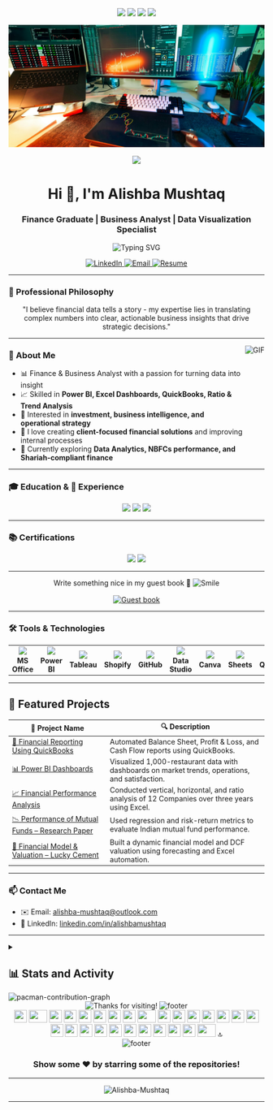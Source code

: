 <p align="center">
  <img src="https://img.shields.io/badge/-Power%20BI-yellow?logo=powerbi&style=for-the-badge" height="30">
  <img src="https://img.shields.io/badge/-Excel-green?logo=microsoftexcel&style=for-the-badge" height="30">
  <img src="https://img.shields.io/badge/-QuickBooks-blue?logo=intuit&style=for-the-badge" height="30">
  <img src="https://img.shields.io/badge/-Mendeley-red?logo=mendeley&style=for-the-badge" height="30">
</p>
<!-- Header Cover Image -->
<p align="center">
  <img src="assets/Banner-Finnace.jpg" alt="GitHub Cover" width="100%"height="20%">
</p>


<p align="center">
  <img src="https://komarev.com/ghpvc/?username=alishbamushtaq&label=Profile%20views&color=0e75b6&style=flat">
</p>
<h1 align="center">Hi 👋, I'm Alishba Mushtaq</h1>
<h3 align="center"> Finance Graduate | Business Analyst | Data Visualization Specialist</h3>

<p align="center">
  <img src="https://readme-typing-svg.herokuapp.com?font=Fira+Code&pause=1000&center=true&width=435&lines=Business+%26+Finance+Analyst;Power+BI+%7C+QuickBooks+%7C+Excel;Lover+of+Dashboards+%26+Insights" alt="Typing SVG" />
</p>

<p align="center">
  <a href="https://www.linkedin.com/in/alishbamushtaq" target="_blank">
    <img src="https://img.shields.io/badge/LinkedIn-Connect%20with%20me-%230077B5?style=for-the-badge&logo=linkedin&logoColor=white" alt="LinkedIn">
  </a>
  <a href="mailto:alishba-mushtaq@outlook.com">
    <img src="https://img.shields.io/badge/Email-Me%20Directly-D14836?style=for-the-badge&logo=gmail&logoColor=white" alt="Email">
  </a>
  <a href="https://drive.google.com/file/d/1cI4TrkYmnF9C0CWeWCfndsG7QpnGDjqf/view?usp=sharing">
    <img src="https://img.shields.io/badge/Resume-Download%20PDF-4285F4?style=for-the-badge&logo=google-drive&logoColor=white" alt="Resume">
  </a>
</p>

---


### 🌟 Professional Philosophy
<p align="center">
  "I believe financial data tells a story - my expertise lies in translating complex numbers into clear, actionable business insights that drive strategic decisions."
</p>

---
<img align="right" alt="GIF" height="200px" src="https://raw.githubusercontent.com/muhammadowaismushtaq/muhammadowaismushtaq/main/assets/muhammadowaismushtaq-workspace.gif" />


### 💼 About Me

- 📊 Finance & Business Analyst with a passion for turning data into insight
- 📈 Skilled in **Power BI, Excel Dashboards, QuickBooks, Ratio & Trend Analysis**
- 🧠 Interested in **investment, business intelligence, and operational strategy**
- 🤝 I love creating **client-focused financial solutions** and improving internal processes
- 🎯 Currently exploring **Data Analytics, NBFCs performance, and Shariah-compliant finance**
  

---

### 🎓 Education & 💼 Experience

<p align="center">
  <img src="https://img.shields.io/badge/SZABIST-BS%20Accounting%20%26%20Finance-blue?style=for-the-badge&logo=bookstack&logoColor=white" />
  <img src="https://img.shields.io/badge/Cordoba%20Financial%20Services%20 Limited-Operations%20&%20Business%20Analyst-blueviolet?style=for-the-badge&logo=data&logoColor=white" />
  <img src="https://img.shields.io/badge/DealCart-Finance%20Intern-orange?style=for-the-badge&logo=handshake&logoColor=white" />
</p>

---

### 📚 Certifications

<p align="center"> <img src="https://img.shields.io/badge/Google%20Data%20Analytics-Certified-4285F4?style=for-the-badge&logo=google&logoColor=white"/> <img src="https://img.shields.io/badge/Advanced%20Data%20Analytics-In%20Progress-34A853?style=for-the-badge&logo=google&logoColor=white"/> </p>

---
<div align="center">
  <p>Write something nice in my guest book 💬 
    <img src="https://raw.githubusercontent.com/muhammadowaismushtaq/muhammadowaismushtaq/main/assets/muhammadowaismushtaq-smile.gif" 
         width="20" 
         title="Your words make my day 😊" 
         alt="Smile" />
  </p>
  <a href="https://github.com/Alishba-Mushtaq/Alishba-Mushtaq/issues">
    <img src="https://raw.githubusercontent.com/muhammadowaismushtaq/muhammadowaismushtaq/main/assets/muhammadowaismushtaq-guestbook.gif" 
         alt="Guest book" 
         align="center">
  </a>
</div>

---
### 🛠️ Tools & Technologies

<table>
  <tr>
    <td align="center" width="96">
      <img src="https://img.icons8.com/color/96/microsoft-office-2019.png" width="48"/><br><b>MS Office</b>
    </td>
    <td align="center" width="96">
      <img src="https://img.icons8.com/color/96/power-bi.png" width="48"/><br><b>Power BI</b> 
    </td>
     <td align="center" width="96">
      <img src="https://img.icons8.com/color/96/tableau-software.png" width="48"/><br><b>Tableau</b>
    </td>
    <td align="center" width="96">
      <img src="https://img.icons8.com/color/96/shopify.png" width="48"/><br><b>Shopify</b>
    </td>
    <td align="center" width="96">
      <img src="https://img.icons8.com/ios-filled/50/github.png" width="40"/><br><b>GitHub</b>
    </td>
    <td align="center" width="96">
      <img src="https://img.icons8.com/color/96/google-data-studio.png" width="48"/><br><b>Data Studio</b>
    </td>
    <td align="center" width="96">
      <img src="https://img.icons8.com/color/96/canva.png" width="48"/><br><b>Canva</b>
    </td>
    <td align="center" width="96">
      <img src="https://img.icons8.com/color/96/google-sheets.png" width="48"/><br><b>Sheets</b>
      </td>  
  <td align="center" width="96">
    <img src="https://img.shields.io/badge/-QuickBooks-blue?logo=intuit&style=for-the-badge"height="30"><br><b>QuickBooks</b>
  </td>
 <td align="center" width="96">
    <img src="https://img.shields.io/badge/-Mendeley-red?logo=mendeley&style=for-the-badge"height="30"><br><b>Mendeley</b>
  </td>
</table>

---
## 🚀 Featured Projects

| 📁 Project Name | 🔍 Description |
|----------------|----------------|
| [📘 Financial Reporting Using QuickBooks](https://github.com/Alishba-Mushtaq/Financial-Reporting-Using-Quickbooks) | Automated Balance Sheet, Profit & Loss, and Cash Flow reports using QuickBooks. |
| [📊 Power BI Dashboards](https://github.com/Alishba-Mushtaq/PowerBi-Dashboards) | Visualized 1,000-restaurant data with dashboards on market trends, operations, and satisfaction. |
| [📈 Financial Performance Analysis ](https://github.com/Alishba-Mushtaq/Financial-Performance-Analysis) | Conducted vertical, horizontal, and ratio analysis of 12 Companies over three years using Excel. |
| [📉 Performance of Mutual Funds – Research Paper](https://github.com/Alishba-Mushtaq/Performance-of-Mutual-Funds_Research-Paper) | Used regression and risk-return metrics to evaluate Indian mutual fund performance. |
| [🧮 Financial Model & Valuation – Lucky Cement](https://github.com/Alishba-Mushtaq/Excel-Financial-Model-Valuation) | Built a dynamic financial model and DCF valuation using forecasting and Excel automation. |

---

### 📫 Contact Me

- ✉️ Email: [alishba-mushtaq@outlook.com](mailto:alishba-mushtaq@outlook.com)  
- 💼 LinkedIn: [linkedin.com/in/alishbamushtaq](https://www.linkedin.com/in/alishbamushtaq)  

---

<details> 
  <summary><h2>📊 Stats and Activity</h2></summary>

[![Top Langs](https://github-readme-stats.vercel.app/api/top-langs/?username=Alishba-Mushtaq&layout=compact&theme=vision-friendly-dark)](https://github.com/anuraghazra/github-readme-stats)  
![Alishba's GitHub stats](https://github-readme-stats.vercel.app/api?username=Alishba-Mushtaq&show_icons=true&include_all_commits=true&count_private=true&title_color=fff&icon_color=FFD700&text_color=9f9f9f&bg_color=151515)  
[![GitHub Streak](http://github-readme-streak-stats.herokuapp.com?user=Alishba-Mushtaq&theme=dark&background=000000)](https://git.io/streak-stats)  
[![Alishba's github activity graph](https://github-readme-activity-graph.vercel.app/graph?username=Alishba-Mushtaq&bg_color=18122B&color=FAD02E&line=FAD02E&point=FFFFFF&area=true&hide_border=false)](https://github.com/ashutosh00710/github-readme-activity-graph)

</details>
<!-- Fun Contribution Graph & Thanks -->
<img src="https://raw.githubusercontent.com/muhammadowaismushtaq/muhammadowaismushtaq/main/assets/muhammadowaismushtaq-pacman-contribution-graph.svg" 
     alt="pacman-contribution-graph"/>

<div align="center">
  <img src="https://raw.githubusercontent.com/muhammadowaismushtaq/muhammadowaismushtaq/main/assets/muhammadowaismushtaq-thanks.svg" 
       alt="Thanks for visiting!" width="600"/>

<img src="https://raw.githubusercontent.com/muhammadowaismushtaq/muhammadowaismushtaq/main/assets/muhammadowaismushtaq-footer-3.gif" alt="footer"/>
<div>
	<img src="https://cultofthepartyparrot.com/parrots/hd/githubparrot.gif" width="25" height="25"/>
	<img src="https://cultofthepartyparrot.com/parrots/asyncparrot.gif" width="36" height="25"/>
	<img src="https://cultofthepartyparrot.com/parrots/hd/60fpsparrot.gif" width="25" height="25"/>
	<img src="https://cultofthepartyparrot.com/parrots/hd/jumpingparrot.gif" width="25" height="25"/>
	<img src="https://cultofthepartyparrot.com/parrots/hd/opensourceparrot.gif" width="25" height="25"/>
	<img src="https://cultofthepartyparrot.com/parrots/hd/dealwithitnowparrot.gif" width="25" height="25"/>
	<img src="https://cultofthepartyparrot.com/parrots/hd/hypnoparrotlight.gif" width="25" height="25"/>
	<img src="https://cultofthepartyparrot.com/parrots/databaseparrot.gif" width="25" height="25"/>
	<img src="https://cultofthepartyparrot.com/parrots/fixparrot.gif" width="36" height="25"/>
	<img src="https://cultofthepartyparrot.com/parrots/hd/laptop_parrot.gif" width="25" height="25"/>
	<img src="https://cultofthepartyparrot.com/parrots/hd/spinningparrot.gif" width="25" height="25"/>
	<img src="https://cultofthepartyparrot.com/parrots/hd/levitationparrot.gif" width="25" height="25"/>
	<img src="https://cultofthepartyparrot.com/parrots/hd/meldparrot.gif" width="25" height="25"/>
	<img src="https://cultofthepartyparrot.com/parrots/slomoparrot.gif" width="25" height="25"/>
	<img src="https://cultofthepartyparrot.com/parrots/hd/illuminatiparrot.gif" width="25" height="25"/>
	<img src="https://cultofthepartyparrot.com/parrots/hd/moonwalkingparrot.gif" width="25" height="25"/>
	<img src="https://cultofthepartyparrot.com/parrots/hd/stableparrot.gif" width="25" height="25"/>
	<img src="https://cultofthepartyparrot.com/parrots/hd/scienceparrot.gif" width="25" height="25"/>
	<img src="https://cultofthepartyparrot.com/parrots/hd/pirateparrot.gif" width="25" height="25"/>
	<img src="https://cultofthepartyparrot.com/parrots/hd/footballparrot.gif" width="25" height="25"/>
	<img src="https://cultofthepartyparrot.com/parrots/hd/hypnoparrotdark.gif" width="25" height="25"/>
	<img src="https://cultofthepartyparrot.com/parrots/hd/mustacheparrot.gif" width="25" height="25"/>
	<img src="https://cultofthepartyparrot.com/parrots/hd/60fpsparrot.gif" width="25" height="25"/>
	<img src="https://cultofthepartyparrot.com/parrots/hd/jumpingparrot.gif" width="25" height="25"/>
	<img src="https://cultofthepartyparrot.com/parrots/hd/opensourceparrot.gif" width="25" height="25"/>
	<img src="https://cultofthepartyparrot.com/parrots/hd/dealwithitnowparrot.gif" width="25" height="25"/>
	<img src="https://cultofthepartyparrot.com/parrots/asyncparrot.gif" width="36" height="25"/>
	<a href="#top" title="Back to Top" style="text-decoration: none; cursor: pointer;">🔝</a>
</div>
<img src="https://raw.githubusercontent.com/muhammadowaismushtaq/muhammadowaismushtaq/main/assets/muhammadowaismushtaq-footer-1.gif" alt="footer"/>
<div align="center">
	
### Show some ❤️ by starring some of the repositories!
</div>


---
<p align="center">
  <img src="https://komarev.com/ghpvc/?username=Alishba-Mushtaq&label=Profile%20views&color=0e75b6&style=flat" alt="Alishba-Mushtaq" />
</p>

---

